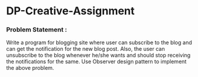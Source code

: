 # DP-Creative-Assignment

 <h3>Problem Statement :</h3> 
  
  Write a program for blogging site where user can subscribe to the blog and can get the notification for the new blog post. 
  Also, the user can unsubscribe to the blog whenever he/she wants and should stop receiving the notifications for the same.
  Use Observer design pattern to implement the above problem.
